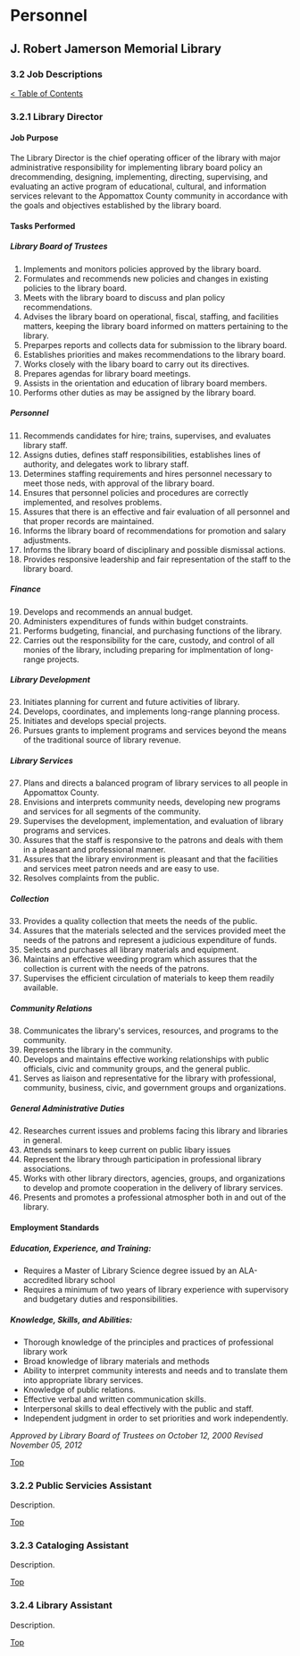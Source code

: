 [0]: ../README.md
[3.2]: job-descriptions.md

# Personnel
## J. Robert Jamerson Memorial Library
### 3.2 Job Descriptions
[< Table of Contents][0]

### 3.2.1 Library Director

#### Job Purpose

The Library Director is the chief operating officer of the library with major administrative responsibility for implementing library board policy an drecommending, designing, implementing, directing, supervising, and evaluating an active program of educational, cultural, and information services relevant to the Appomattox County community in accordance with the goals and objectives established by the library board.

#### Tasks Performed

##### Library Board of Trustees

1. Implements and monitors policies approved by the library board.
2. Formulates and recommends new policies and changes in existing policies to the library board.
3. Meets with the library board to discuss and plan policy recommendations.
4. Advises the library board on operational, fiscal, staffing, and facilities matters, keeping the library board informed on matters pertaining to the library.
5. Preparpes reports and collects data for submission to the library board.
6. Establishes priorities and makes recommendations to the library board.
7. Works closely with the libary board to carry out its directives.
8. Prepares agendas for library board meetings.
9. Assists in the orientation and education of library board members.
10. Performs other duties as may be assigned by the library board.

##### Personnel

11. Recommends candidates for hire; trains, supervises, and evaluates library staff.
12. Assigns duties, defines staff responsibilities, establishes lines of authority, and delegates work to library staff.
13. Determines staffing requirements and hires personnel necessary to meet those neds, with approval of the library board.
14. Ensures that personnel policies and procedures are correctly implemented, and resolves problems.
15. Assures that there is an effective and fair evaluation of all personnel and that proper records are maintained.
16. Informs the library board of recommendations for promotion and salary adjustments.
17. Informs the library board of disciplinary and possible dismissal actions.
18. Provides responsive leadership and fair representation of the staff to the library board.

##### Finance

19. Develops and recommends an annual budget.
20. Administers expenditures of funds within budget constraints.
21. Performs budgeting, financial, and purchasing functions of the library.
22. Carries out the responsibility for the care, custody, and control of all monies of the library, including preparing for implmentation of long-range projects.

##### Library Development

23. Initiates planning for current and future activities of library.
24. Develops, coordinates, and implements long-range planning process.
25. Initiates and develops special projects.
26. Pursues grants to implement programs and services beyond the means of the traditional source of library revenue.

##### Library Services

27. Plans and directs a balanced program of library services to all people in Appomattox County.
28. Envisions and interprets community needs, developing new programs and services for all segments of the community.
29. Supervises the development, implementation, and evaluation of library programs and services.
30. Assures that the staff is responsive to the patrons and deals with them in a pleasant and professional manner.
31. Assures that the library environment is pleasant and that the facilities and services meet patron needs and are easy to use.
32. Resolves complaints from the public.

##### Collection

33. Provides a quality collection that meets the needs of the public.
34. Assures that the materials selected and the services provided meet the needs of the patrons and represent a judicious expenditure of funds.
35. Selects and purchases all library materials and equipment.
36. Maintains an effective weeding program which assures that the collection is current with the needs of the patrons.
37. Supervises the efficient circulation of materials to keep them readily available.

##### Community Relations

38. Communicates the library's services, resources, and programs to the community.
39. Represents the library in the community.
40. Develops and maintains effective working relationships with public officials, civic and community groups, and the general public.
41. Serves as liaison and representative for the library with professional, community, business, civic, and government groups and organizations.

##### General Administrative Duties

42. Researches current issues and problems facing this library and libraries in general.
43. Attends seminars to keep current on public libary issues
44. Represent the library through participation in professional library associations.
45. Works with other library directors, agencies, groups, and organizations to develop and promote cooperation in the delivery of library services.
46. Presents and promotes a professional atmospher both in and out of the library.

#### Employment Standards

##### Education, Experience, and Training:

* Requires a Master of Library Science degree issued by an ALA-accredited library school
* Requires a minimum of two years of library experience with supervisory and budgetary duties and responsibilities.

##### Knowledge, Skills, and Abilities:

* Thorough knowledge of the principles and practices of professional library work
* Broad knowledge of library materials and methods
* Ability to interpret community interests and needs and to translate them into appropriate library services.
* Knowledge of public relations.
* Effective verbal and written communication skills.
* Interpersonal skills to deal effectively with the public and staff.
* Independent judgment in order to set priorities and work independently.

*Approved by Library Board of Trustees on October 12, 2000*
*Revised November 05, 2012*

[Top][3.2]

### 3.2.2 Public Servicies Assistant
Description.

[Top][3.2]

### 3.2.3 Cataloging Assistant
Description.

[Top][3.2]

### 3.2.4 Library Assistant
Description.

[Top][3.2]